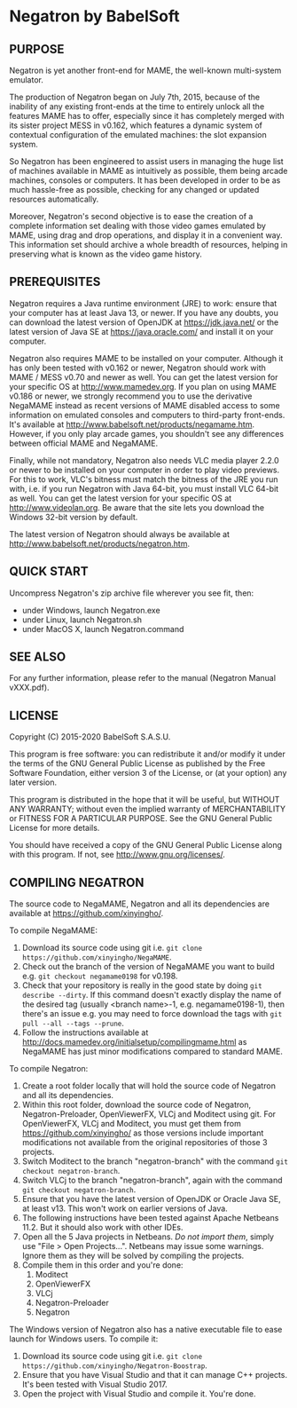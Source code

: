 # Negatron by BabelSoft

## PURPOSE

Negatron is yet another front-end for MAME, the well-known multi-system emulator.

The production of Negatron began on July 7th, 2015, because of the inability of any existing front-ends at the time to entirely unlock all the features MAME has to offer, especially since it has completely merged with its sister project MESS in v0.162, which features a dynamic system of contextual configuration of the emulated machines: the slot expansion system.

So Negatron has been engineered to assist users in managing the huge list of machines available in MAME as intuitively as possible, them being arcade machines, consoles or computers. It has been developed in order to be as much hassle-free as possible, checking for any changed or updated resources automatically.

Moreover, Negatron's second objective is to ease the creation of a complete information set dealing with those video games emulated by MAME, using drag and drop operations, and display it in a convenient way. This information set should archive a whole breadth of resources, helping in preserving what is known as the video game history.

## PREREQUISITES

Negatron requires a Java runtime environment (JRE) to work: ensure that your computer has at least Java 13, or newer. If you have any doubts, you can download the latest version of OpenJDK at https://jdk.java.net/ or the latest version of Java SE at https://java.oracle.com/ and install it on your computer.

Negatron also requires MAME to be installed on your computer. Although it has only been tested with v0.162 or newer, Negatron should work with MAME / MESS v0.70 and newer as well. You can get the latest version for your specific OS at http://www.mamedev.org. If you plan on using MAME v0.186 or newer, we strongly recommend you to use the derivative NegaMAME instead as recent versions of MAME disabled access to some information on emulated consoles and computers to third-party front-ends. It's available at http://www.babelsoft.net/products/negamame.htm. However, if you only play arcade games, you shouldn't see any differences between official MAME and NegaMAME.

Finally, while not mandatory, Negatron also needs VLC media player 2.2.0 or newer to be installed on your computer in order to play video previews. For this to work, VLC's bitness must match the bitness of the JRE you run with, i.e. if you run Negatron with Java 64-bit, you must install VLC 64-bit as well.
You can get the latest version for your specific OS at http://www.videolan.org. Be aware that the site lets you download the Windows 32-bit version by default.

The latest version of Negatron should always be available at http://www.babelsoft.net/products/negatron.htm.

## QUICK START

Uncompress Negatron's zip archive file wherever you see fit, then:
* under Windows, launch Negatron.exe
* under Linux, launch Negatron.sh
* under MacOS X, launch Negatron.command

## SEE ALSO

For any further information, please refer to the manual (Negatron Manual vXXX.pdf).

## LICENSE

Copyright (C) 2015-2020 BabelSoft S.A.S.U.

This program is free software: you can redistribute it and/or modify it under the terms of the GNU General Public License as published by the Free Software Foundation, either version 3 of the License, or (at your option) any later version.

This program is distributed in the hope that it will be useful, but WITHOUT ANY WARRANTY; without even the implied warranty of MERCHANTABILITY or FITNESS FOR A PARTICULAR PURPOSE.  See the GNU General Public License for more details.

You should have received a copy of the GNU General Public License along with this program.  If not, see <http://www.gnu.org/licenses/>.

## COMPILING NEGATRON

The source code to NegaMAME, Negatron and all its dependencies are available at https://github.com/xinyingho/.

To compile NegaMAME:
1. Download its source code using git i.e. `git clone https://github.com/xinyingho/NegaMAME`.
2. Check out the branch of the version of NegaMAME you want to build e.g. `git checkout negamame0198` for v0.198.
3. Check that your repository is really in the good state by doing `git describe --dirty`. If this command doesn't exactly display the name of the desired tag (usually \<branch name\>-1, e.g. negamame0198-1), then there's an issue e.g. you may need to force download the tags with `git pull --all --tags --prune`.
4. Follow the instructions available at http://docs.mamedev.org/initialsetup/compilingmame.html as NegaMAME has just minor modifications compared to standard MAME.

To compile Negatron:
1. Create a root folder locally that will hold the source code of Negatron and all its dependencies.
2. Within this root folder, download the source code of Negatron, Negatron-Preloader, OpenViewerFX, VLCj and Moditect using git. For OpenViewerFX, VLCj and Moditect, you must get them from https://github.com/xinyingho/ as those versions include important modifications not available from the original repositories of those 3 projects.
3. Switch Moditect to the branch "negatron-branch" with the command `git checkout negatron-branch`.
4. Switch VLCj to the branch "negatron-branch", again with the command `git checkout negatron-branch`.
5. Ensure that you have the latest version of OpenJDK or Oracle Java SE, at least v13. This won't work on earlier versions of Java.
6. The following instructions have been tested against Apache Netbeans 11.2. But it should also work with other IDEs.
7. Open all the 5 Java projects in Netbeans. *Do not import them*, simply use "File > Open Projects...". Netbeans may issue some warnings. Ignore them as they will be solved by compiling the projects.
8. Compile them in this order and you're done:
   1. Moditect
   2. OpenViewerFX
   3. VLCj
   4. Negatron-Preloader
   5. Negatron

The Windows version of Negatron also has a native executable file to ease launch for Windows users.  To compile it:
1. Download its source code using git i.e. `git clone https://github.com/xinyingho/Negatron-Boostrap`.
2. Ensure that you have Visual Studio and that it can manage C++ projects. It's been tested with Visual Studio 2017.
3. Open the project with Visual Studio and compile it. You're done.
